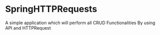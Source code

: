 # SpringHTTPRequests
A simple application which will perform all CRUD Functionalities By using API and HTTPRequest

